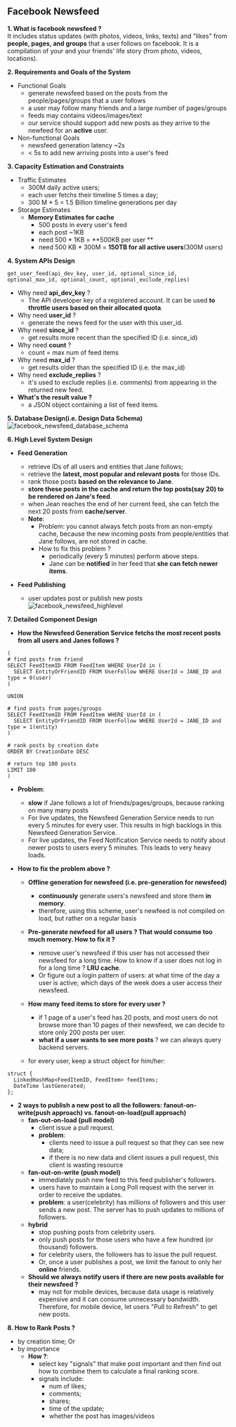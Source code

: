 ## Facebook Newsfeed

**1. What is facebook newsfeed ?**  
It includes status updates (with photos, videos, links, texts) and "likes" from **people, pages, and groups** that a user follows on facebook.
It is a compilation of your and your friends' life story (from photo, videos, locations).

**2. Requirements and Goals of the System**
- Functional Goals
  - generate newsfeed based on the posts from the people/pages/groups that a user follows
  - a user may follow many friends and a large number of pages/groups
  - feeds may contains videos/images/text
  - our service should support add new posts as they arrive to the newfeed for an **active** user. 
- Non-functional Goals
  - newsfeed generation latency ~2s
  - < 5s to add new arriving posts into a user's feed

**3. Capacity Estimation and Constraints**
- Traffic Estimates
  - 300M daily active users;
  - each user fetchs their timeline 5 times a day;
  - 300 M * 5 = 1.5 Billion timeline generations per day 
- Storage Estimates 
  - **Memory Estimates for cache**
    - 500 posts in every user's feed
    - each post ~1KB
    - need 500 * 1KB = **500KB per user **
    - need 500 KB * 300M = **150TB for all active users**(300M users)

**4. System APIs Design**
```
get_user_feed(api_dev_key, user_id, optional_since_id, optional_max_id, optional_count, optional_exclude_replies)
```
- Why need **api_dev_key** ?
  - The API developer key of a registered account. It can be used **to throttle users based on their allocated quota**.
- Why need **user_id** ?
  - generate the news feed for the user with this user_id.
- Why need **since_id** ?
  - get results more recent than the specified ID (i.e. since_id)
- Why need **count** ?
  - count = max num of feed items
- Why need **max_id** ?
  - get results older than the specified ID (i.e. the max_id)
- Why need **exclude_replies** ?
  - it's used to exclude replies (i.e. comments) from appearing in the returned new feed.
- **What's the result value ?**
  - a JSON object containing a list of feed items.

**5. Database Design(i.e. Design Data Schema)**
![facebook_newsfeed_database_schema](https://user-images.githubusercontent.com/26174882/157167064-4bbe14a6-0664-4025-94d5-ffe7dfa10c9b.jpeg)

**6. High Level System Design**
- **Feed Generation**
  - retrieve IDs of all users and entities that Jane follows;
  - retrieve the **latest, most popular and relevant posts** for those IDs.
  - rank those posts **based on the relevance to Jane**.
  - **store these posts in the cache and return the top posts(say 20) to be rendered on Jane's feed**.
  - when Jean reaches the end of her current feed, she can fetch the next 20 posts from **cache/server**.
  - **Note**:
    - Problem: you cannot always fetch posts from an non-empty cache, because the new incoming posts from people/entities that Jane follows, are not stored in cache.
    - How to fix this problem ? 
      - periodically (every 5 minutes) perform above steps. 
      - Jane can be **notified** in her feed that **she can fetch newer items**.

- **Feed Publishing**
  - user updates post or publish new posts
![facebook_newsfeed_highlevel](https://user-images.githubusercontent.com/26174882/157177502-26f7569b-995f-45c8-ac5f-55eeaa8ee34f.jpeg)


**7. Detailed Component Design**
- **How the Newsfeed Generation Service fetchs the most recent posts from all users and Janes follows ?**

```
(
# find posts from friend
SELECT FeedItemID FROM FeedItem WHERE UserId in (
  SELECT EntityOrFriendID FROM UserFollow WHERE UserId = JANE_ID and type = 0(user)
)

UNION

# find posts from pages/groups
SELECT FeedItemID FROM FeedItem WHERE UserId in (
  SELECT EntityOrFriendID FROM UserFollow WHERE UserId = JANE_ID and type = 1(entity)
)

# rank posts by creation date
ORDER BY CreationDate DESC

# return top 100 posts
LIMIT 100
)
```
  - **Problem**:
    - **slow** if Jane follows a lot of friends/pages/groups, because ranking on many many posts
    - For live updates, the Newsfeed Generation Service needs to run every 5 minutes for every user. This results in high backlogs in this Newsfeed Generation Service.
    - For live updates, the Feed Notification Service needs to notify about newer posts to users every 5 minutes. This leads to very heavy loads.

  - **How to fix the problem above ?**
    - **Offline generation for newsfeed (i.e. pre-generation for newsfeed)**
      - **continuously** generate users's newsfeed and store them **in memory**.
      - therefore, using this scheme, user's newfeed is not compiled on load, but rather on a regular basis

    - **Pre-generate newfeed for all users ? That would consume too much memory. How to fix it ?**
      - remove user's newsfeed if this user has not accessed their newsfeed for a long time. How to know if a user does not log in for a long time ? **LRU cache**. 
      - Or figure out a login pattern of users: at what time of the day a user is active; which days of the week does a user access their newsfeed.
    - **How many feed items to store for every user ?**
      - if 1 page of a user's feed has 20 posts, and most users do not browse more than 10 pages of their newsfeed, we can decide to store only 200 posts per user.
      - **what if a user wants to see more posts** ? we can always query backend servers.
    - for every user, keep a struct object for him/her:
```
struct {
  LinkedHashMap<FeedItemID, FeedItem> feedItems;
  DateTime lastGenerated;
};
```

- **2 ways to publish a new post to all the followers: fanout-on-write(push approach) vs. fanout-on-load(pull approach)**
  - **fan-out-on-load (pull model)**
    - client issue a pull request.
    - **problem**:
      - clients need to issue a pull request so that they can see new data;
      - if there is no new data and client issues a pull request, this client is wasting resource
  - **fan-out-on-write (push model)**  
    - immediately push new feed to this feed publisher's followers.
    - users have to maintain a Long Poll request with the server in order to receive the updates.
    - **problem**: a user(celebrity) has millions of followers and this user sends a new post. The server has to push updates to millions of followers.
  - **hybrid**
    - stop pushing posts from celebrity users.
    - only push posts for those users who have a few hundred (or thousand) followers.
    - for celebrity users, the followers has to issue the pull request.
    - Or, once a user publishes a post, we limit the fanout to only her **online** friends.
  - **Should we always notify users if there are new posts available for their newsfeed ?**
    - may not for mobile devices, because data usage is relatively expensive and it can consume unnecessary bandwidth. Therefore, for mobile device, let users "Pull to Refresh" to get new posts.


**8. How to Rank Posts ?**
- by creation time; Or
- by importance
  - **How ?**:
    - select key "signals" that make post important and then find out how to combine them to calculate a final ranking score. 
    - signals include:
      - num of likes;
      - comments;
      - shares;
      - time of the update;
      - whether the post has images/videos 
